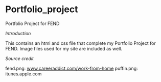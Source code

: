 # Portfolio_project
Portfolio Project for FEND

_Introduction_

This contains an html and css file that complete my Portfolio Project for FEND. Image files used for my site are included as well.

_Source credit_

fend.png: www.careeraddict.com/work-from-home
puffin.png: itunes.apple.com 
